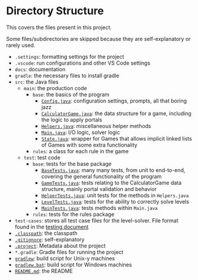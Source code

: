 # Directory Structure

This covers the files present in this project.

Some files/subdirectories are skipped because they are self-explanatory or rarely used.

* `.settings`: formatting settings for the project
* `.vscode`: run configurations and other VS Code settings
* `docs`: documentation
* `gradle`: the necessary files to install gradle
* `src`: the Java files
    * `main`: the production code
        * `base`: the basics of the program
            * [`Config.java`](../src/main/base/Config.java): configuration settings, prompts, all that boring jazz
            * [`CalculatorGame.java`](../src/main/base/CalculatorGame.java): the data structure for a game, including the logic to apply portals
            * [`Helpers.java`](../src/main/base/Helpers.java): miscellaneous helper methods
            * [`Main.java`](../src/main/base/Main.java): I/O logic, solver logic
            * [`State.java`](../src/main/base/State.java): wrapper for Games that allows implicit linked lists of Games with some extra functionality
        * `rules`: a class for each rule in the game
    * `test`: test code
        * `base`: tests for the base package
            * [`BaseTests.java`](../src/test/base/BaseTests.java): many many tests, from unit to end-to-end, covering the general functionality of the program
            * [`GameTests.java`](../src/test/base/GameTests.java): tests relating to the CalculatorGame data structure, mainly portal validation and behavior
            * [`HelperTests.java`](../src/test/base/HelperTests.java): unit tests for the methods in `Helpers.java`
            * [`LevelTests.java`](../src/test/base/HelperTests.java): tests for the ability to correctly solve levels
            * [`MainTests.java`](../src/test/base/MainTests.java): tests methods within `Main.java`
        * `rules`: tests for the rules package
* `test-cases`: stores all test case files for the level-solver. File format found in the [testing document](./testing.md#test-cases)
* [`.classpath`](../.classpath): the classpath
* [`.gitignore`](../.gitignore): self-explanatory
* [`.project`](../.project): Metadata about the project
* `*.gradle`: Gradle files for running the project
* [`gradlew`](../gradlew): build script for Unix-y machines
* [`gradlew.bat`](../gradlew.bat): build script for Windows machines
* [`README.md`](../README.md): the README
